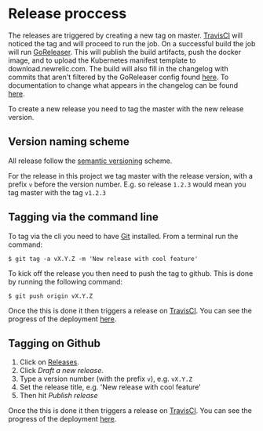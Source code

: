 # Release proccess

The releases are triggered by creating a new tag on master.
[TravisCI](https://travis-ci.org/) will noticed the tag and will proceed to run the job.
On a successful build the job will run [GoReleaser](https://goreleaser.com). 
This will publish the build artifacts, push the docker image, and to upload the Kubernetes manifest template to download.newrelic.com.
The build will also fill in the changelog with commits that aren't filtered by the GoReleaser config found [here](.goreleaser.yml).
To documentation to change what appears in the changelog can be found [here](https://goreleaser.com/customization/#Release).
 
To create a new release you need to tag the master with the new release version.

## Version naming scheme

All release follow the [semantic versioning](https://semver.org/) scheme.

For the release in this project we tag master with the release version, with a prefix `v` before the version number.
E.g. so release `1.2.3` would mean you tag master with the tag `v1.2.3` 

## Tagging via the command line

To tag via the cli you need to have [Git](https://git-scm.com/) installed.
From a terminal run the command:

```shell script
$ git tag -a vX.Y.Z -m 'New release with cool feature'
```

To kick off the release you then need to push the tag to github.
This is done by running the following command:

```shell script
$ git push origin vX.Y.Z
```
Once the this is done it then triggers a release on [TravisCI](https://travis-ci.org/).
You can see the progress of the deployment [here](https://travis-ci.org/newrelic/nri-prometheus/builds).

## Tagging on Github

1. Click on [Releases](releases).
2. Click *Draft a new release*.
3. Type a version number (with the prefix `v`), e.g. `vX.Y.Z`
4. Set the release title, e.g. 'New release with cool feature'
5. Then hit *Publish release*

Once the this is done it then triggers a release on [TravisCI](https://travis-ci.org/).
You can see the progress of the deployment [here](https://travis-ci.org/newrelic/nri-prometheus/builds).
